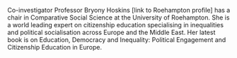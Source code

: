 Co-investigator Professor Bryony Hoskins [link to Roehampton profile] has a chair
in Comparative Social Science at the University of Roehampton. She is a world
leading expert on citizenship education specialising in inequalities and
political socialisation across Europe and the Middle East. Her latest book is
on Education, Democracy and Inequality: Political Engagement and Citizenship
Education in Europe.
